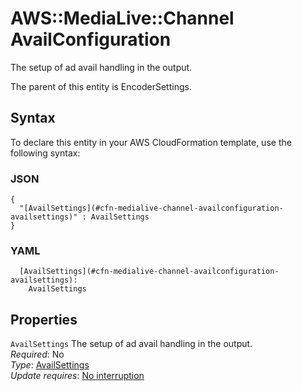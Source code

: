 # AWS::MediaLive::Channel AvailConfiguration<a name="aws-properties-medialive-channel-availconfiguration"></a>

The setup of ad avail handling in the output\.

The parent of this entity is EncoderSettings\.

## Syntax<a name="aws-properties-medialive-channel-availconfiguration-syntax"></a>

To declare this entity in your AWS CloudFormation template, use the following syntax:

### JSON<a name="aws-properties-medialive-channel-availconfiguration-syntax.json"></a>

```
{
  "[AvailSettings](#cfn-medialive-channel-availconfiguration-availsettings)" : AvailSettings
}
```

### YAML<a name="aws-properties-medialive-channel-availconfiguration-syntax.yaml"></a>

```
  [AvailSettings](#cfn-medialive-channel-availconfiguration-availsettings):
    AvailSettings
```

## Properties<a name="aws-properties-medialive-channel-availconfiguration-properties"></a>

`AvailSettings` <a name="cfn-medialive-channel-availconfiguration-availsettings"></a>
The setup of ad avail handling in the output\.  
_Required_: No  
_Type_: [AvailSettings](aws-properties-medialive-channel-availsettings.md)  
_Update requires_: [No interruption](https://docs.aws.amazon.com/AWSCloudFormation/latest/UserGuide/using-cfn-updating-stacks-update-behaviors.html#update-no-interrupt)
